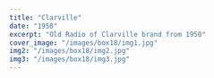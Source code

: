 ```yaml
---
title: "Clarville"
date: "1950"
excerpt: "Old Radio of Clarville brand from 1950"
cover_image: "/images/box18/img1.jpg"
img2: "/images/box18/img2.jpg"
img3: "/images/box18/img3.jpg"
---
```

